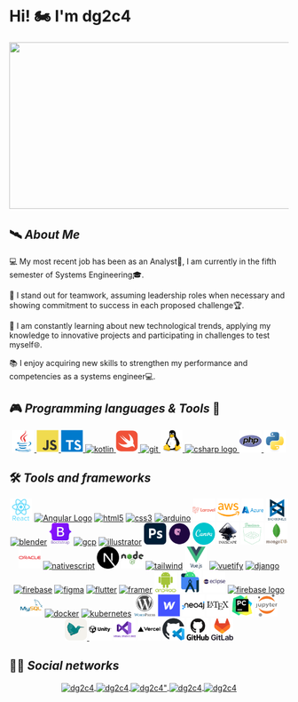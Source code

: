 # Hi! 🏍️ I'm dg2c4  
<p align="center" >
      <img align="lefth" src="https://github.com/user-attachments/assets/6dcef519-9730-484a-9bf4-7cf72f9de05a" width="600" height="300" />
</p>

## 🛰️ *About Me*
💻 My most recent job has been as an Analyst📅, I am currently in the fifth semester of Systems Engineering🎓. 

🌌 I stand out for teamwork, assuming leadership roles when necessary and showing commitment to success in each proposed challenge🏆.

🚀 I am constantly learning about new technological trends, applying my knowledge to innovative projects and participating in challenges to test myself🌐.

📚 I enjoy acquiring new skills to strengthen my performance and competencies as a systems engineer💻.

## 🎮 *Programming languages & Tools* 👾
<div align="center">
      <p>
            <a href="https://www.java.com" target="_blank" rel="noreferrer">
                  <img src="https://raw.githubusercontent.com/devicons/devicon/master/icons/java/java-original.svg" 
                        alt="java" width="40" height="40"/> </a> 
            <a href="https://developer.mozilla.org/en-US/docs/Web/JavaScript" target="_blank" rel="noreferrer"> 
                  <img src="https://raw.githubusercontent.com/devicons/devicon/master/icons/javascript/javascript-original.svg" 
                        alt="javascript" width="40" height="40"/> </a>  
            <a href="https://www.typescriptlang.org/" target="_blank" rel="noreferrer"> 
                  <img src="https://raw.githubusercontent.com/devicons/devicon/master/icons/typescript/typescript-original.svg" 
                        alt="typescript" width="40" height="40"/> </a> 
            <a href="https://kotlinlang.org" target="_blank" rel="noreferrer"> 
                  <img src="https://www.vectorlogo.zone/logos/kotlinlang/kotlinlang-icon.svg" 
                        alt="kotlin" width="40" height="40"/> </a>
            <a href="https://developer.apple.com/swift/" target="_blank" rel="noreferrer"> 
                  <img src="https://raw.githubusercontent.com/devicons/devicon/master/icons/swift/swift-original.svg" 
                        alt="swift" width="40" height="40"/> </a> 
            <a href="https://git-scm.com/" target="_blank" rel="noreferrer"> 
                  <img src="https://www.vectorlogo.zone/logos/git-scm/git-scm-icon.svg" 
                        alt="git" width="40" height="40"/> </a>
            <a href="https://www.linux.org/" target="_blank" rel="noreferrer"> 
                  <img src="https://github.com/devicons/devicon/blob/master/icons/linux/linux-original.svg" 
                        alt="linux" width="40" height="40"/> </a> 
            <a href="https://dotnet.microsoft.com/es-es/languages/csharp" target="_blank" rel="noreferrer">
                  <img src="https://cdn.jsdelivr.net/gh/devicons/devicon/icons/csharp/csharp-original.svg" 
                         alt="csharp logo" width="40" height="40"/> </a> 
            <a href="https://www.php.net" target="_blank" rel="noreferrer"> 
                  <img src="https://raw.githubusercontent.com/devicons/devicon/master/icons/php/php-original.svg" 
                        alt="php logo" width="40" height="40"/> </a>
            <a href="https://www.python.org/" target="_blank" rel="noreferrer">
                  <img src="https://raw.githubusercontent.com/devicons/devicon/master/icons/python/python-original.svg" 
                        alt="python logo" width="40" height="40"/> </a> 
      </p>
</div>

## 🛠 *Tools and frameworks*
<div align="center">
      <p>
      <a href="https://reactjs.org/" target="_blank" rel="noreferrer"> 
            <img src="https://raw.githubusercontent.com/devicons/devicon/master/icons/react/react-original-wordmark.svg" 
                  alt="react" width="40" height="40"/></a>
      <a href="https://angular.io" target="_blank" rel="noreferrer"> 
            <img src="https://angular.io/assets/images/logos/angular/angular.svg" height="40" alt="Angular Logo"
                  alt="angular" width="40" height="40"/></a>
       <a href="https://html5.org/" target="_blank" rel="noreferrer">
            <img src="https://cdn.jsdelivr.net/gh/devicons/devicon/icons/html5/html5-original.svg"
                  alt="html5" width="40" height="40"/></a> 
      <a href="https://www.w3.org/Style/CSS/Overview.en.html" target="_blank" rel="noreferrer">
            <img src="https://cdn.jsdelivr.net/gh/devicons/devicon/icons/css3/css3-original.svg"
                  alt="css3" width="40" height="40"/></a> 
      <a href="https://www.arduino.cc/" target="_blank" rel="noreferrer"> 
            <img src="https://cdn.worldvectorlogo.com/logos/arduino-1.svg" 
                  alt="arduino" width="40" height="40"/></a> 
      <a href="https://laravel.com/" target="_blank" rel="noreferrer"> 
            <img src="https://raw.githubusercontent.com/devicons/devicon/master/icons/laravel/laravel-original-wordmark.svg" 
                  alt="laravel" width="40" height="40"/></a> 
      <a href="https://aws.amazon.com" target="_blank" rel="noreferrer"> 
            <img src="https://github.com/devicons/devicon/blob/master/icons/amazonwebservices/amazonwebservices-plain-wordmark.svg" 
                  alt="aws" width="40" height="40"/></a> 
      <a href="https://azure.microsoft.com/en-in/" target="_blank" rel="noreferrer"> 
            <img src="https://github.com/devicons/devicon/blob/master/icons/azure/azure-original-wordmark.svg" 
                  alt="azure" width="40" height="40"/></a> 
      <a href="https://backbonejs.org" target="_blank" rel="noreferrer"> 
            <img src="https://raw.githubusercontent.com/devicons/devicon/master/icons/backbonejs/backbonejs-original-wordmark.svg" 
                  alt="backbonejs" width="40" height="40"/></a> 
      <a href="https://www.blender.org/" target="_blank" rel="noreferrer"> 
            <img src="https://download.blender.org/branding/community/blender_community_badge_white.svg" 
                  alt="blender" width="40" height="40"/></a> 
      <a href="https://getbootstrap.com" target="_white" rel="noreferrer"> 
            <img src="https://github.com/devicons/devicon/blob/master/icons/bootstrap/bootstrap-original-wordmark.svg" 
                  alt="bootstrap" width="40" height="40"/></a> 
      <a href="https://cloud.google.com" target="_blank" rel="noreferrer"> 
            <img src="https://www.vectorlogo.zone/logos/google_cloud/google_cloud-icon.svg" 
                  alt="gcp" width="40" height="40"/></a> 
      <a href="https://www.adobe.com/in/products/illustrator.html" target="_blank" rel="noreferrer"> 
            <img src="https://www.vectorlogo.zone/logos/adobe_illustrator/adobe_illustrator-icon.svg" 
                  alt="illustrator" width="40" height="40"/></a>
      <a href="https://www.photoshop.com/en" target="_blank" rel="noreferrer"> 
            <img src="https://github.com/devicons/devicon/blob/master/icons/photoshop/photoshop-plain.svg" 
                  alt="photoshop" width="40" height="40"/></a>
      <a href="https://www.adobe.com/co/products/aftereffects.html" target="_blank" rel="noreferrer"> 
            <img src="https://github.com/devicons/devicon/blob/master/icons/aftereffects/aftereffects-original.svg" 
                  alt="After Effects" width="40" height="40"/></a>
      <a href="https://www.canva.com/" target="_blank" rel="noreferrer"> 
            <img src="https://github.com/devicons/devicon/blob/master/icons/canva/canva-original.svg" 
                  alt="Canva" width="40" height="40"/></a>
      <a href="https://inkscape.app/" target="_blank" rel="noreferrer"> 
            <img src="https://github.com/devicons/devicon/blob/master/icons/inkscape/inkscape-original-wordmark.svg" 
                  alt="Inkscape" width="40" height="40"/></a>
      <a href="https://devicon.dev/" target="_blank" rel="noreferrer"> 
            <img src="https://github.com/devicons/devicon/blob/master/icons/devicon/devicon-line-wordmark.svg" 
                  alt="Devicon" width="40" height="40"/></a>
      <a href="https://www.mongodb.com/" target="_blank" rel="noreferrer"> 
            <img src="https://github.com/devicons/devicon/blob/master/icons/mongodb/mongodb-original-wordmark.svg" 
                  alt="MogoDB" width="40" height="40"/></a> 
      <a href="https://www.oracle.com/" target="_blank" rel="noreferrer"> 
            <img src="https://raw.githubusercontent.com/devicons/devicon/master/icons/oracle/oracle-original.svg" 
                  alt="oracle" width="40" height="40"/></a> 
      <a href="https://nativescript.org/" target="_blank" rel="noreferrer"> 
            <img src="https://raw.githubusercontent.com/detain/svg-logos/780f25886640cef088af994181646db2f6b1a3f8/svg/nativescript.svg" 
                  alt="nativescript" width="40" height="40"/></a> 
      <a href="https://nextjs.org/" target="_blank" rel="noreferrer"> 
            <img src="https://github.com/devicons/devicon/blob/master/icons/nextjs/nextjs-plain.svg" 
                  alt="nextjs" width="40" height="40"/></a> 
      <a href="https://nodejs.org" target="_blank" rel="noreferrer"> 
            <img src="https://raw.githubusercontent.com/devicons/devicon/master/icons/nodejs/nodejs-original-wordmark.svg" 
                  alt="nodejs" width="40" height="40"/></a> 
      <a href="https://tailwindcss.com/" target="_blank" rel="noreferrer"> 
            <img src="https://www.vectorlogo.zone/logos/tailwindcss/tailwindcss-icon.svg" 
                  alt="tailwind" width="40" height="40"/></a> 
      <a href="https://vuejs.org/" target="_blank" rel="noreferrer"> 
            <img src="https://raw.githubusercontent.com/devicons/devicon/master/icons/vuejs/vuejs-original-wordmark.svg" 
                  alt="vuejs" width="40" height="40"/></a> 
      <a href="https://vuetifyjs.com/en/" target="_blank" rel="noreferrer"> 
            <img src="https://bestofjs.org/logos/vuetify.svg" 
                  alt="vuetify" width="40" height="40"/></a>
      <a href="https://www.djangoproject.com/" target="_blank" rel="noreferrer">
            <img src="https://cdn.worldvectorlogo.com/logos/django.svg" 
                  alt="django" width="40" height="40"/></a>  
      <a href="https://firebase.google.com/" target="_blank" rel="noreferrer"> 
            <img src="https://www.vectorlogo.zone/logos/firebase/firebase-icon.svg" 
                  alt="firebase" width="40" height="40"/></a> 
      <a href="https://www.figma.com/" target="_blank" rel="noreferrer"> 
            <img src="https://www.vectorlogo.zone/logos/figma/figma-icon.svg" 
                  alt="figma" width="40" height="40"/></a>
      <a href="https://flutter.dev" target="_blank" rel="noreferrer"> 
            <img src="https://www.vectorlogo.zone/logos/flutterio/flutterio-icon.svg"
                  alt="flutter" width="40" height="40"/></a> 
      <a href="https://www.framer.com/" target="_blank" rel="noreferrer"> 
            <img src="https://www.vectorlogo.zone/logos/framer/framer-icon.svg" 
                  alt="framer" width="40" height="40"/></a> 
      <a href="https://www.android.com/" target="_blank" rel="noreferrer"> 
            <img src="https://github.com/devicons/devicon/blob/master/icons/android/android-plain-wordmark.svg"
                  alt="android" width="40" height="40"/></a>
      <a href="https://developer.android.com/" target="_blank" rel="noreferrer"> 
            <img src="https://github.com/devicons/devicon/blob/master/icons/androidstudio/androidstudio-original.svg"
                  alt="android studio" width="40" height="40"/></a>
      <a href="https://eclipseide.org/" target="_blank" rel="noreferrer"> 
            <img src="https://github.com/devicons/devicon/blob/master/icons/eclipse/eclipse-original-wordmark.svg"
                  alt="Eclipse" width="40" height="40"/></a>
      <a href="https://firebase.google.com/" target="_blank" rel="noreferrer"> 
            <img src="https://cdn.jsdelivr.net/gh/devicons/devicon/icons/firebase/firebase-plain-wordmark.svg"
                   alt="firebase logo" width="40" height="40"/></a>
      <a href="https://www.mysql.com/" target="_blank" rel="noreferrer"> 
            <img src="https://github.com/devicons/devicon/blob/master/icons/mysql/mysql-original-wordmark.svg"
                   alt="" width="40" height="40"/></a>
      <a href="https://www.docker.com/" target="_blank" rel="noreferrer">
            <img src="https://cdn.jsdelivr.net/gh/devicons/devicon/icons/docker/docker-plain-wordmark.svg"
                  alt="docker" width="40" height="40"/></a> 
      <a href="https://kubernetes.io/" target="_blank" rel="noreferrer">
            <img src="https://cdn.jsdelivr.net/gh/devicons/devicon/icons/kubernetes/kubernetes-plain.svg"
                  alt="kubernetes" width="40" height="40"/></a>
      <a href="https://wordpress.com/es/" target="_blank" rel="noreferrer">
            <img src="https://github.com/devicons/devicon/blob/master/icons/wordpress/wordpress-original.svg"
                  alt="github" width="40" height="40"/></a>
      <a href="https://webflow.com/" target="_blank" rel="noreferrer">
            <img src="https://github.com/devicons/devicon/blob/master/icons/webflow/webflow-original.svg"
                  alt="github" width="40" height="40"/></a>
      <a href="https://neo4j.com/" target="_blank" rel="noreferrer">
            <img src="https://github.com/devicons/devicon/blob/master/icons/neo4j/neo4j-original-wordmark.svg"
                  alt="neo4j" width="40" height="40"/></a>
      <a href="https://es.overleaf.com/project" target="_blank" rel="noreferrer">
            <img src="https://github.com/devicons/devicon/blob/master/icons/latex/latex-original.svg"
                  alt="latex" width="40" height="40"/></a>
      <a href="https://www.jetbrains.com/es-es/pycharm/" target="_blank" rel="noreferrer">
            <img src="https://github.com/devicons/devicon/blob/master/icons/pycharm/pycharm-original.svg"
                  alt="Pycharm" width="40" height="40"/></a>
      <a href="https://jupyter.org/" target="_blank" rel="noreferrer">
            <img src="https://github.com/devicons/devicon/blob/master/icons/jupyter/jupyter-original-wordmark.svg"
                  alt="jupyther" width="40" height="40"/></a>
      <a href="https://www.latex-project.org/" target="_blank" rel="noreferrer"> 
            <img src="https://github.com/tandpfun/skill-icons/blob/main/icons/LaTeX-Light.svg" 
                  alt="php logo" width="40" height="40"/> </a>
      <a href="https://unity.com/es" target="_blank" rel="noreferrer">
            <img src="https://github.com/devicons/devicon/blob/master/icons/unity/unity-original-wordmark.svg"
                  alt="unity" width="40" height="40"/></a>
      <a href="https://code.visualstudio.com/" target="_blank" rel="noreferrer">
            <img src="https://github.com/devicons/devicon/blob/master/icons/visualstudio/visualstudio-original-wordmark.svg"
                  alt="visual studio" width="40" height="40"/></a>
      <a href="https://vercel.com/" target="_blank" rel="noreferrer">
            <img src="https://github.com/devicons/devicon/blob/master/icons/vercel/vercel-original-wordmark.svg"
                  alt="vercel" width="40" height="40"/></a>
      <a href="https://github.com/features/codespaces" target="_blank" rel="noreferrer">
            <img src="https://github.com/devicons/devicon/blob/master/icons/githubcodespaces/githubcodespaces-original.svg"
                  alt="github codespaces" width="40" height="40"/></a>
      <a href="https://github.com/" target="_blank" rel="noreferrer">
            <img src="https://github.com/devicons/devicon/blob/master/icons/github/github-original-wordmark.svg" 
                  alt="github" width="40" height="40"/></a>
      <a href="https://gitlab.com/" target="_blank" rel="noreferrer">
            <img src="https://github.com/devicons/devicon/blob/master/icons/gitlab/gitlab-original-wordmark.svg" 
                  alt="gitlab" width="40" height="40"/></a>
       </p>
</div>

## 👨‍💻 *Social networks*
<div align="center">
        <p>
            <a href="https://www.instagram.com/dg2c4/" target="blank">
                  <img align="center" src="https://raw.githubusercontent.com/rahuldkjain/github-profile-readme-generator/master/src/images/icons/Social/instagram.svg" 
                        alt="dg2c4" height="30" width="40" /> </a>
            <a href="https://www.discordapp.com/users/daid2904" target="blank">
                  <img align="center" src="https://raw.githubusercontent.com/rahuldkjain/github-profile-readme-generator/master/src/images/icons/Social/discord.svg"
                        alt="dg2c4" height="30" width="40" /> </a>
            <a href="https://www.linkedin.com/in/dg2c4/" target="blank">
                  <img align="center" src="https://raw.githubusercontent.com/rahuldkjain/github-profile-readme-generator/master/src/images/icons/Social/linked-in-alt.svg" 
                        alt=dg2c4" height="30" width="40" /> </a>   
            <a href="https://stackoverflow.com/users/22633162/dg2c4" target="blank">
                  <img align="center" src="https://raw.githubusercontent.com/rahuldkjain/github-profile-readme-generator/master/src/images/icons/Social/stack-overflow.svg" 
                        alt="dg2c4" height="30" width="40" /> </a>
            <a href="https://twitter.com/dg2c4" target="blank">
                  <img align="center" src="https://raw.githubusercontent.com/rahuldkjain/github-profile-readme-generator/master/src/images/icons/Social/twitter.svg" 
                        alt="dg2c4" height="30" width="40" /> </a>
        </p>
</div>

